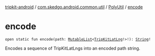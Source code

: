 [tripkit-android](../../index.md) / [com.skedgo.android.common.util](../index.md) / [PolyUtil](index.md) / [encode](./encode.md)

# encode

`open static fun encode(path: `[`MutableList`](https://kotlinlang.org/api/latest/jvm/stdlib/kotlin.collections/-mutable-list/index.html)`<`[`TripKitLatLng`](../-trip-kit-lat-lng/index.md)`!>!): `[`String`](https://kotlinlang.org/api/latest/jvm/stdlib/kotlin/-string/index.html)`!`

Encodes a sequence of TripKitLatLngs into an encoded path string.

